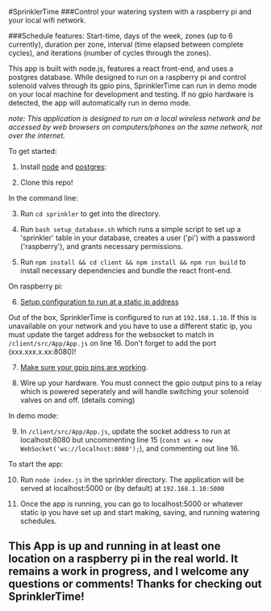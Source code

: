#SprinklerTime
###Control your watering system with a raspberry pi and your local wifi network. 


###Schedule features: Start-time, days of the week, zones (up to 6 currently), duration per zone, interval (time elapsed between complete cycles), and iterations (number of cycles through the zones).



This app is built with node.js, features a react front-end, and uses a postgres database. While designed to run on a raspberry pi and control solenoid valves through its gpio pins, SprinklerTime can run in demo mode on your local machine for development and testing. If no gpio hardware is detected, the app will automatically run in demo mode. 

*note: This application is designed to run on a local wireless network and be accessed by web browsers on computers/phones on the same network, not over the internet.*




To get started: 

1. Install [node](https://nodejs.org/en/download/) and [postgres](https://www.postgresql.org/download/):

2. Clone this repo!

In the command line: 

3. Run `cd sprinkler` to get into the directory.

4. Run `bash setup_database.sh` which runs a simple script to set up a 'sprinkler' table in your database, creates a user ('pi') with a password ('raspberry'), and grants necessary permissions.

5. Run `npm install && cd client && npm install && npm run build` to install necessary dependencies and bundle the react front-end.

On raspberry pi:



6. [Setup configuration to run at a static ip address](https://www.ionos.com/digitalguide/server/configuration/provide-raspberry-pi-with-a-static-ip-address/) 

  Out of the box, SprinklerTime is configured to run at `192.168.1.10`. If this is unavailable on your network and you have to use a different static ip, you must update the target address for the websocket to match in `/client/src/App/App.js` on line 16. Don't forget to add the port (xxx.xxx.x.xx:8080)!

7. [Make sure your gpio pins are working](https://www.raspberrypi.org/documentation/usage/gpio/).

8. Wire up your hardware. You must connect the gpio output pins to a relay which is powered seperately and will handle switching your solenoid valves on and off. (details coming)

In demo mode:

9. In `/client/src/App/App.js`, update the socket address to run at localhost:8080 but uncommenting line 15 (`const ws = new WebSocket('ws://localhost:8080');`), and commenting out line 16.

To start the app:

10. Run `node index.js` in the sprinkler directory. 
The application will be served at localhost:5000  or (by default) at `192.168.1.10:5000`

11. Once the app is running, you can go to localhost:5000 or whatever static ip you have set up and start making, saving, and running watering schedules.


## This App is up and running in at least one location on a raspberry pi in the real world. It remains a work in progress, and I welcome any questions or comments! Thanks for checking out SprinklerTime!



